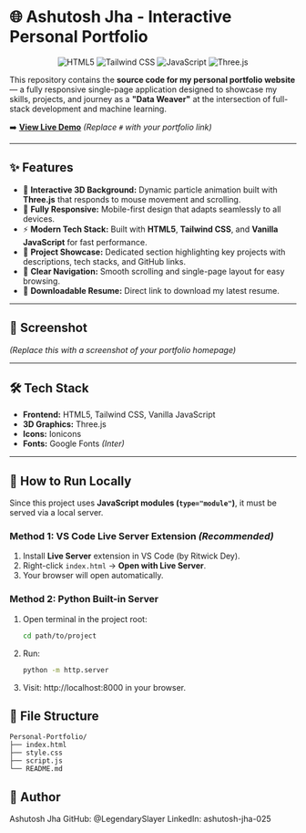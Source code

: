 # 🌐 Ashutosh Jha - Interactive Personal Portfolio

<p align="center">
  <img src="https://img.shields.io/badge/HTML5-E34F26?style=for-the-badge&logo=html5&logoColor=white" alt="HTML5">
  <img src="https://img.shields.io/badge/Tailwind_CSS-38B2AC?style=for-the-badge&logo=tailwind-css&logoColor=white" alt="Tailwind CSS">
  <img src="https://img.shields.io/badge/JavaScript-F7DF1E?style=for-the-badge&logo=javascript&logoColor=black" alt="JavaScript">
  <img src="https://img.shields.io/badge/Three.js-000000?style=for-the-badge&logo=three.js&logoColor=white" alt="Three.js">
</p>

This repository contains the **source code for my personal portfolio website** — a fully responsive single-page application designed to showcase my skills, projects, and journey as a **"Data Weaver"** at the intersection of full-stack development and machine learning.

➡️ **[View Live Demo](#)** *(Replace `#` with your portfolio link)*

---

## ✨ Features

- 🎨 **Interactive 3D Background:** Dynamic particle animation built with **Three.js** that responds to mouse movement and scrolling.  
- 📱 **Fully Responsive:** Mobile-first design that adapts seamlessly to all devices.  
- ⚡ **Modern Tech Stack:** Built with **HTML5**, **Tailwind CSS**, and **Vanilla JavaScript** for fast performance.  
- 💼 **Project Showcase:** Dedicated section highlighting key projects with descriptions, tech stacks, and GitHub links.  
- 🧭 **Clear Navigation:** Smooth scrolling and single-page layout for easy browsing.  
- 📄 **Downloadable Resume:** Direct link to download my latest resume.  

---

## 📸 Screenshot

*(Replace this with a screenshot of your portfolio homepage)*

---

## 🛠 Tech Stack

- **Frontend:** HTML5, Tailwind CSS, Vanilla JavaScript  
- **3D Graphics:** Three.js  
- **Icons:** Ionicons  
- **Fonts:** Google Fonts *(Inter)*  

---

## 🚀 How to Run Locally

Since this project uses **JavaScript modules (`type="module"`)**, it must be served via a local server.

### Method 1: VS Code Live Server Extension *(Recommended)*
1. Install **Live Server** extension in VS Code (by Ritwick Dey).
2. Right-click `index.html` → **Open with Live Server**.
3. Your browser will open automatically.

### Method 2: Python Built-in Server
1. Open terminal in the project root:
   ```bash
   cd path/to/project
2. Run:
   ```bash
   python -m http.server
3. Visit: http://localhost:8000 in your browser.

## 📂 File Structure
```plaintext
Personal-Portfolio/
├── index.html
├── style.css
├── script.js
└── README.md
```

## 👤 Author
Ashutosh Jha
GitHub: @LegendarySlayer
LinkedIn: ashutosh-jha-025
